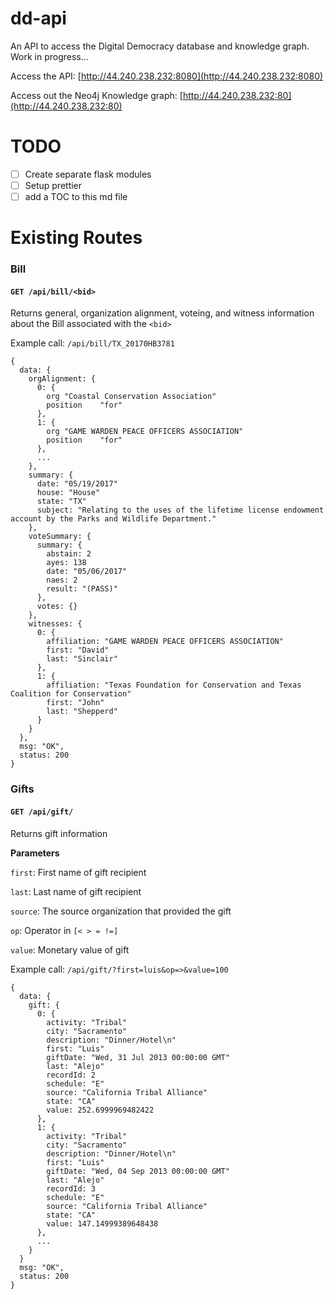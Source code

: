 # dd-api

An API to access the Digital Democracy database and knowledge graph. Work in progress...

Access the API: [http://44.240.238.232:8080](http://44.240.238.232:8080)

Access out the Neo4j Knowledge graph: [http://44.240.238.232:80](http://44.240.238.232:80)

# TODO

- [ ] Create separate flask modules 
- [ ] Setup prettier
- [ ] add a TOC to this md file

# Existing Routes

### Bill

#### `GET /api/bill/<bid>`

Returns general, organization alignment, voteing, and witness information about the Bill associated with the `<bid>`

Example call: `/api/bill/TX_20170HB3781`

```
{
  data: {
    orgAlignment: {
      0: {
        org	"Coastal Conservation Association"
        position	"for"
      },
      1: {
        org	"GAME WARDEN PEACE OFFICERS ASSOCIATION"
        position	"for"
      },
      ...
    },
    summary: {
      date: "05/19/2017"
      house: "House"
      state: "TX"
      subject: "Relating to the uses of the lifetime license endowment account by the Parks and Wildlife Department."
    },
    voteSummary: {
      summary: {
        abstain: 2
        ayes: 138
        date: "05/06/2017"
        naes: 2
        result: "(PASS)"
      },
      votes: {}
    },
    witnesses: {
      0: {
        affiliation: "GAME WARDEN PEACE OFFICERS ASSOCIATION"
        first: "David"
        last: "Sinclair"
      },
      1: {
        affiliation: "Texas Foundation for Conservation and Texas Coalition for Conservation"
        first: "John"
        last: "Shepperd"
      }
    }
  },
  msg: "OK",
  status: 200
}

```

### Gifts

#### `GET /api/gift/`

Returns gift information

**Parameters**

`first`: First name of gift recipient

`last`: Last name of gift recipient

`source`: The source organization that provided the gift

`op`: Operator in `[< > = !=]`

`value`: Monetary value of gift

Example call: `/api/gift/?first=luis&op=>&value=100`

```
{
  data: {
    gift: {
      0: {
        activity: "Tribal"
        city: "Sacramento"
        description: "Dinner/Hotel\n"
        first: "Luis"
        giftDate: "Wed, 31 Jul 2013 00:00:00 GMT"
        last: "Alejo"
        recordId: 2
        schedule: "E"
        source: "California Tribal Alliance"
        state: "CA"
        value: 252.6999969482422
      },
      1: {
        activity: "Tribal"
        city: "Sacramento"
        description: "Dinner/Hotel\n"
        first: "Luis"
        giftDate: "Wed, 04 Sep 2013 00:00:00 GMT"
        last: "Alejo"
        recordId: 3
        schedule: "E"
        source: "California Tribal Alliance"
        state: "CA"
        value: 147.14999389648438
      },
      ...
    }
  }
  msg: "OK",
  status: 200
}
```
